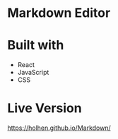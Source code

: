 # Markdown Editor

# Built with

 - React
 - JavaScript
 - CSS
 
# Live Version
https://holhen.github.io/Markdown/
